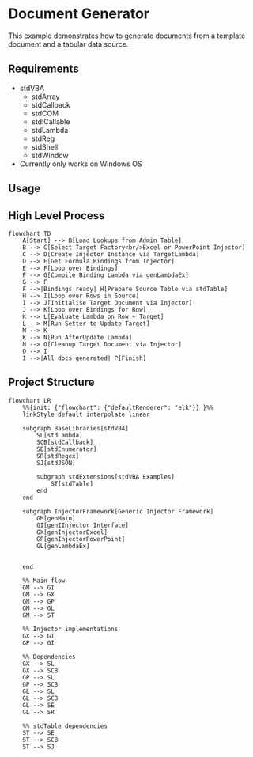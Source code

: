# Document Generator

This example demonstrates how to generate documents from a template document and a tabular data source.

## Requirements

* stdVBA
    * stdArray
    * stdCallback
    * stdCOM
    * stdICallable
    * stdLambda
    * stdReg
    * stdShell
    * stdWindow
* Currently only works on Windows OS

## Usage


## High Level Process

```mermaid
flowchart TD
    A[Start] --> B[Load Lookups from Admin Table]
    B --> C[Select Target Factory<br/>Excel or PowerPoint Injector]
    C --> D[Create Injector Instance via TargetLambda]
    D --> E[Get Formula Bindings from Injector]
    E --> F[Loop over Bindings]
    F --> G[Compile Binding Lambda via genLambdaEx]
    G --> F
    F -->|Bindings ready| H[Prepare Source Table via stdTable]
    H --> I[Loop over Rows in Source]
    I --> J[Initialise Target Document via Injector]
    J --> K[Loop over Bindings for Row]
    K --> L[Evaluate Lambda on Row + Target]
    L --> M[Run Setter to Update Target]
    M --> K
    K --> N[Run AfterUpdate Lambda]
    N --> O[Cleanup Target Document via Injector]
    O --> I
    I -->|All docs generated| P[Finish]
```

## Project Structure

```mermaid
flowchart LR
    %%{init: {"flowchart": {"defaultRenderer": "elk"}} }%%
    linkStyle default interpolate linear

    subgraph BaseLibraries[stdVBA]
        SL[stdLambda]
        SCB[stdCallback]
        SE[stdEnumerator]
        SR[stdRegex]
        SJ[stdJSON]

        subgraph stdExtensions[stdVBA Examples]
            ST[stdTable]
        end
    end

    subgraph InjectorFramework[Generic Injector Framework]
        GM[genMain]
        GI[genIInjector Interface]
        GX[genInjectorExcel]
        GP[genInjectorPowerPoint]
        GL[genLambdaEx]

        
    end
    
    %% Main flow
    GM --> GI
    GM --> GX
    GM --> GP
    GM --> GL
    GM --> ST

    %% Injector implementations
    GX --> GI
    GP --> GI

    %% Dependencies
    GX --> SL
    GX --> SCB
    GP --> SL
    GP --> SCB
    GL --> SL
    GL --> SCB
    GL --> SE
    GL --> SR

    %% stdTable dependencies
    ST --> SE
    ST --> SCB
    ST --> SJ
```